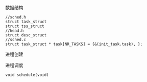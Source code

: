 数据结构

    //sched.h
    struct task_struct
    struct tss_struct
    //head.h
    struct desc_struct
    //sched.c
    struct task_struct * task[NR_TASKS] = {&(init_task.task), };
进程创建

进程调度

    void schedule(void)